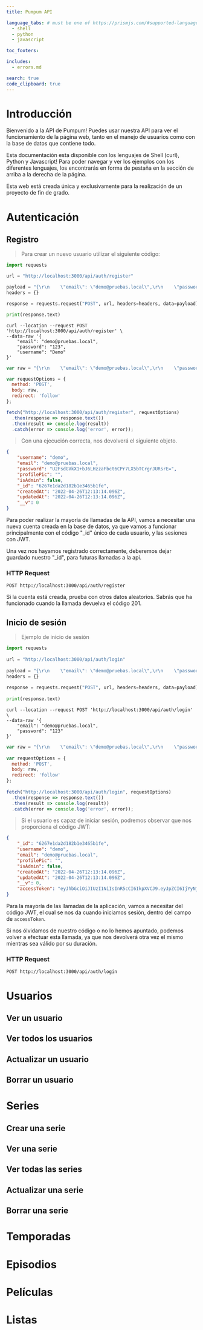 ```yaml
---
title: Pumpum API

language_tabs: # must be one of https://prismjs.com/#supported-languages
  - shell
  - python
  - javascript

toc_footers:

includes:
  - errors.md

search: true
code_clipboard: true
---
```


# Introducción

Bienvenido a la API de Pumpum! Puedes usar nuestra API para ver el funcionamiento de la página web, tanto en el manejo de usuarios como con la base de datos que contiene todo.

Esta documentación esta disponible con los lenguajes de Shell (curl), Python y Javascript! Para poder navegar y ver los ejemplos con los diferentes lenguajes, los encontrarás en forma de pestaña en la sección de arriba a la derecha de la página.

Esta web está creada única y exclusivamente para la realización de un proyecto de fin de grado.

# Autenticación

## Registro

> Para crear un nuevo usuario utilizar el siguiente código:

```python
import requests

url = "http://localhost:3000/api/auth/register"

payload = "{\r\n    \"email\": \"demo@pruebas.local\",\r\n    \"password\": \"123\",\r\n    \"username\": \"Demo\"\r\n}"
headers = {}

response = requests.request("POST", url, headers=headers, data=payload)

print(response.text)
```

```shell
curl --location --request POST 'http://localhost:3000/api/auth/register' \
--data-raw '{
    "email": "demo@pruebas.local",
    "password": "123",
    "username": "Demo"
}'
```

```javascript
var raw = "{\r\n    \"email\": \"demo@pruebas.local\",\r\n    \"password\": \"123\",\r\n    \"username\": \"Demo\"\r\n}";

var requestOptions = {
  method: 'POST',
  body: raw,
  redirect: 'follow'
};

fetch("http://localhost:3000/api/auth/register", requestOptions)
  .then(response => response.text())
  .then(result => console.log(result))
  .catch(error => console.log('error', error));
```

> Con una ejecución correcta, nos devolverá el siguiente objeto.

```json
{
    "username": "demo",
    "email": "demo@pruebas.local",
    "password": "U2FsdGVkX1+bJ6LHzzaFbct6CPr7LX5bTCrgrJURsrE=",
    "profilePic": "",
    "isAdmin": false,
    "_id": "6267e1da2d182b1e3465b1fe",
    "createdAt": "2022-04-26T12:13:14.096Z",
    "updatedAt": "2022-04-26T12:13:14.096Z",
    "__v": 0
}
```

Para poder realizar la mayoría de llamadas de la API, vamos a necesitar una nueva cuenta creada en la base de datos, ya que vamos a funcionar principalmente con el código "_id" único de cada usuario, y las sesiones con JWT.

Una vez nos hayamos registrado correctamente, deberemos dejar guardado nuestro "_id", para futuras llamadas a la api.

### HTTP Request

`POST http://localhost:3000/api/auth/register`

<aside class="notice">
Si la cuenta está creada, prueba con otros datos aleatorios. Sabrás que ha funcionado cuando la llamada devuelva el código 201.
</aside>

## Inicio de sesión

> Ejemplo de inicio de sesión

```python
import requests
 
url = "http://localhost:3000/api/auth/login"
 
payload = "{\r\n    \"email\": \"demo@pruebas.local\",\r\n    \"password\": \"123\"\r\n}"
headers = {}
 
response = requests.request("POST", url, headers=headers, data=payload)
 
print(response.text)
```

```shell
curl --location --request POST 'http://localhost:3000/api/auth/login' \
--data-raw '{
    "email": "demo@pruebas.local",
    "password": "123"
}'
```

```javascript
var raw = "{\r\n    \"email\": \"demo@pruebas.local\",\r\n    \"password\": \"123\"\r\n}";
 
var requestOptions = {
  method: 'POST',
  body: raw,
  redirect: 'follow'
};
 
fetch("http://localhost:3000/api/auth/login", requestOptions)
  .then(response => response.text())
  .then(result => console.log(result))
  .catch(error => console.log('error', error));
```

> Si el usuario es capaz de iniciar sesión, podremos observar que nos proporciona el código JWT:

```json
{
    "_id": "6267e1da2d182b1e3465b1fe",
    "username": "demo",
    "email": "demo@pruebas.local",
    "profilePic": "",
    "isAdmin": false,
    "createdAt": "2022-04-26T12:13:14.096Z",
    "updatedAt": "2022-04-26T12:13:14.096Z",
    "__v": 0,
    "accessToken": "eyJhbGciOiJIUzI1NiIsInR5cCI6IkpXVCJ9.eyJpZCI6IjYyNjdlMWRhMmQxODJiMWUzNDY1YjFmZSIsImlzQWRtaW4iOmZhbHNlLCJpYXQiOjE2NTA5Nzc5NjcsImV4cCI6MTY1MTQwOTk2N30.45rizE5PZTxxLuIg8VAf9aqafwd0-H5rVcb6pDCV8A0"
}
```

Para la mayoría de las llamadas de la aplicación, vamos a necesitar del código JWT, el cual se nos da cuando iniciamos sesión, dentro del campo de <code>accessToken</code>.

Si nos ólvidamos de nuestro código o no lo hemos apuntado, podemos volver a efectuar esta llamada, ya que nos devolverá otra vez el mismo mientras sea válido por su duración.

### HTTP Request

`POST http://localhost:3000/api/auth/login`

<!-- <aside class="success">
Remember — a happy kitten is an authenticated kitten!
</aside> -->

# Usuarios

## Ver un usuario

## Ver todos los usuarios

## Actualizar un usuario

## Borrar un usuario

# Series

## Crear una serie

## Ver una serie

## Ver todas las series

## Actualizar una serie

## Borrar una serie

# Temporadas
# Episodios
# Películas
# Listas

